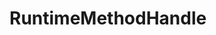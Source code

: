 #  RuntimeMethodHandle

<api-schema openapi-path="../../../api-specs/swagger-otr-api.json" name="RuntimeMethodHandle"/>